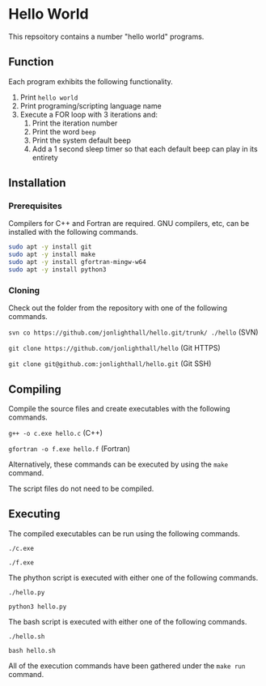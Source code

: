 # Hello World
This repsoitory contains a number "hello world" programs.

## Function
Each program exhibits the following functionality.
1. Print `hello world`
1. Print programing/scripting language name
1. Execute a FOR loop with 3 iterations and:
   1. Print the iteration number
   1. Print the word `beep`
   2. Print the system default beep 
   3. Add a 1 second sleep timer so that each default beep can play in its entirety 

## Installation

### Prerequisites

Compilers for C++ and Fortran are required.
GNU compilers, etc, can be installed with the following commands.

```bash
sudo apt -y install git
sudo apt -y install make
sudo apt -y install gfortran-mingw-w64
sudo apt -y install python3
```

### Cloning

Check out the folder from the repository with one of the following commands.

`svn co https://github.com/jonlighthall/hello.git/trunk/ ./hello` (SVN)

`git clone https://github.com/jonlighthall/hello` (Git HTTPS)

`git clone git@github.com:jonlighthall/hello.git` (Git SSH)

## Compiling
Compile the source files and create executables with the following commands.

`g++ -o c.exe hello.c` (C++)

`gfortran -o f.exe hello.f` (Fortran)

Alternatively, these commands can be executed by using the `make` command.

The script files do not need to be compiled.

## Executing
The compiled executables can be run using the following commands.
  
`./c.exe`
  
`./f.exe`

The phython script is executed with either one of the following commands.

`./hello.py`

`python3 hello.py`

The bash script is executed with either one of the following commands.

`./hello.sh`

`bash hello.sh`

All of the execution commands have been gathered under the `make run` command.
